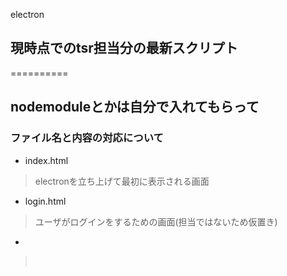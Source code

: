 electron

## 現時点でのtsr担当分の最新スクリプト
==========

nodemoduleとかは自分で入れてもらって
----------

### ファイル名と内容の対応について
- index.html<br>
>electronを立ち上げて最初に表示される画面
- login.html<br>
>ユーザがログインをするための画面(担当ではないため仮置き)
- <br>
><br>